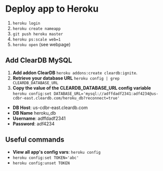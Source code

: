 # Deploy app to Heroku

1. `heroku login`
2. `heroku create nameapp`
3. `git push heroku master`
4. `heroku ps:scale web=1`
5. `heroku open` (see webpage)

## Add ClearDB MySQL

1. **Add addon ClearDB** `heroku addons:create cleardb:ignite`.
2. **Retrieve your database URL** `heroku config | grep CLEARDB_DATABASE_URL`
3. **Copy the value of the CLEARDB_DATABASE_URL config variable**
`heroku config:set DATABASE_URL='mysql://adffdadf2341:adf4234@us-cdbr-east.cleardb.com/heroku_db?reconnect=true'`
- **DB Host**: us-cdbr-east.cleardb.com
- **DB Name** heroku_db
- **Username**: adffdadf2341
- **Password**: adf4234

## Useful commands

- **View all app's config vars**: `heroku config`
- `heroku config:set TOKEN='abc'`
- `heroku config:unset TOKEN`
